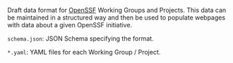Draft data format for [OpenSSF](https://openssf.org/) Working Groups and Projects. This data can be maintained in a structured way and then be used to populate webpages with data about a given OpenSSF initiative.

`schema.json`: JSON Schema specifying the format.

`*.yaml`: YAML files for each Working Group / Project.